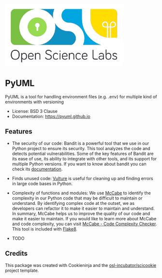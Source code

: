 ![LOGO](/images/logo.png)

# PyUML

PyUML is a tool for handling environment files (e.g. .env) for multiple kind of environments with versioning

- License: BSD 3 Clause
- Documentation: https://pyuml.github.io

## Features

- The security of our code: Bandit is a powerful tool that we use in our Python
  project to ensure its security. This tool analyzes the code and detects
  potential vulnerabilities. Some of the key features of Bandit are its ease of
  use, its ability to integrate with other tools, and its support for multiple
  Python versions. If you want to know about bandit you can check its
  [documentation](https://bandit.readthedocs.io/en/latest/).

- Finds unused code: [Vulture](https://github.com/jendrikseipp/vulture)
  is useful for cleaning up and finding errors in large code bases in
  Python.

- Complexity of functions and modules: We use
  [McCabe](https://github.com/PyCQA/mccabe) to identify the complexity in our
  Python code that may be difficult to maintain or understand. By identifying
  complex code at the outset, we as developers can refactor it to make it easier
  to maintain and understand. In summary, McCabe helps us to improve the quality
  of our code and make it easier to maintain. If you would like to learn more
  about McCabe and code complexity, you can visit [McCabe - Code Complexity
  Checker](https://here-be-pythons.readthedocs.io/en/latest/python/mccabe.html).
  This tool is included with [Flake8](https://flake8.pycqa.org/en/latest/).

- TODO

## Credits

This package was created with Cookieninja and the
[osl-incubator/scicookie](https://github.com/osl-incubator/scicookie)
project template.
